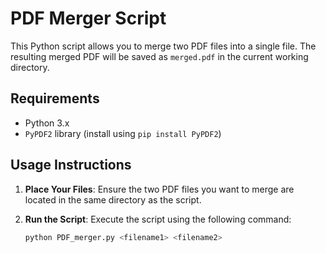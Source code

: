# PDF Merger Script

This Python script allows you to merge two PDF files into a single file. The resulting merged PDF will be saved as `merged.pdf` in the current working directory.

## Requirements

- Python 3.x
- `PyPDF2` library (install using `pip install PyPDF2`)

## Usage Instructions

1. **Place Your Files**:
   Ensure the two PDF files you want to merge are located in the same directory as the script.

2. **Run the Script**:
   Execute the script using the following command:
   ```bash
   python PDF_merger.py <filename1> <filename2>
